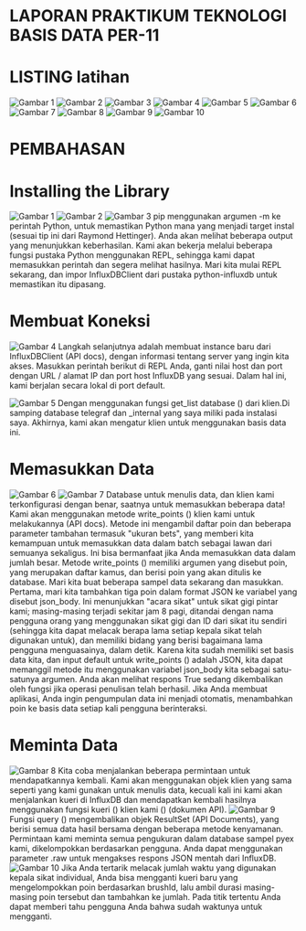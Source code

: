 # LAPORAN PRAKTIKUM TEKNOLOGI BASIS DATA PER-11

# LISTING latihan
![Gambar 1](gambar_1.jpg) ![Gambar 2](gambar_2.jpg) ![Gambar 3](gambar_3.jpg) ![Gambar 4](gambar_4.jpg) ![Gambar 5](gambar_5.jpg) 
![Gambar 6](gambar_6.jpg) ![Gambar 7](gambar_7.jpg) ![Gambar 8](gambar_8.jpg) ![Gambar 9](gambar_9.jpg) ![Gambar 10](gambar_10.jpg)


# PEMBAHASAN
# Installing the Library
![Gambar 1](gambar_1.jpg) ![Gambar 2](gambar_2.jpg) ![Gambar 3](gambar_3.jpg)
pip menggunakan argumen -m ke perintah Python, untuk memastikan Python mana yang menjadi target instal (sesuai tip ini dari Raymond Hettinger). Anda akan melihat beberapa output yang menunjukkan keberhasilan. Kami akan bekerja melalui beberapa fungsi pustaka Python menggunakan REPL, sehingga kami dapat memasukkan perintah dan segera melihat hasilnya. Mari kita mulai REPL sekarang, dan impor InfluxDBClient dari pustaka python-influxdb untuk memastikan itu dipasang.

# Membuat Koneksi
![Gambar 4](gambar_4.jpg)
Langkah selanjutnya adalah membuat instance baru dari InfluxDBClient (API docs), dengan informasi tentang server yang ingin kita akses. Masukkan perintah berikut di REPL Anda, ganti nilai host dan port dengan URL / alamat IP dan port host InfluxDB yang sesuai. Dalam hal ini, kami berjalan secara lokal di port default.

![Gambar 5](gambar_5.jpg)
Dengan menggunakan fungsi get_list database () dari klien.Di samping database telegraf dan _internal yang saya miliki pada instalasi saya. Akhirnya, kami akan mengatur klien untuk menggunakan basis data ini.

# Memasukkan Data
![Gambar 6](gambar_6.jpg) ![Gambar 7](gambar_7.jpg)
Database untuk menulis data, dan klien kami terkonfigurasi dengan benar, saatnya untuk memasukkan beberapa data! Kami akan menggunakan metode write_points () klien kami untuk melakukannya (API docs). Metode ini mengambil daftar poin dan beberapa parameter tambahan termasuk "ukuran bets", yang memberi kita kemampuan untuk memasukkan data dalam batch sebagai lawan dari semuanya sekaligus. Ini bisa bermanfaat jika Anda memasukkan data dalam jumlah besar. Metode write_points () memiliki argumen yang disebut poin, yang merupakan daftar kamus, dan berisi poin yang akan ditulis ke database. Mari kita buat beberapa sampel data sekarang dan masukkan. Pertama, mari kita tambahkan tiga poin dalam format JSON ke variabel yang disebut json_body.
Ini menunjukkan "acara sikat" untuk sikat gigi pintar kami; masing-masing terjadi sekitar jam 8 pagi, ditandai dengan nama pengguna orang yang menggunakan sikat gigi dan ID dari sikat itu sendiri (sehingga kita dapat melacak berapa lama setiap kepala sikat telah digunakan untuk), dan memiliki bidang yang berisi bagaimana lama pengguna menguasainya, dalam detik.
Karena kita sudah memiliki set basis data kita, dan input default untuk write_points () adalah JSON, kita dapat memanggil metode itu menggunakan variabel json_body kita sebagai satu-satunya argumen.
Anda akan melihat respons True sedang dikembalikan oleh fungsi jika operasi penulisan telah berhasil. Jika Anda membuat aplikasi, Anda ingin pengumpulan data ini menjadi otomatis, menambahkan poin ke basis data setiap kali pengguna berinteraksi.

# Meminta Data
![Gambar 8](gambar_8.jpg)
Kita coba menjalankan beberapa permintaan untuk mendapatkannya kembali. Kami akan menggunakan objek klien yang sama seperti yang kami gunakan untuk menulis data, kecuali kali ini kami akan menjalankan kueri di InfluxDB dan mendapatkan kembali hasilnya menggunakan fungsi kueri () klien kami () (dokumen API).
![Gambar 9](gambar_9.jpg)
Fungsi query () mengembalikan objek ResultSet (API Documents), yang berisi semua data hasil bersama dengan beberapa metode kenyamanan. Permintaan kami meminta semua pengukuran dalam database sampel pyex kami, dikelompokkan berdasarkan pengguna. Anda dapat menggunakan parameter .raw untuk mengakses respons JSON mentah dari InfluxDB.
![Gambar 10](gambar_10.jpg)
Jika Anda tertarik melacak jumlah waktu yang digunakan kepala sikat individual, Anda bisa mengganti kueri baru yang mengelompokkan poin berdasarkan brushId, lalu ambil durasi masing-masing poin tersebut dan tambahkan ke jumlah. Pada titik tertentu Anda dapat memberi tahu pengguna Anda bahwa sudah waktunya untuk mengganti.







